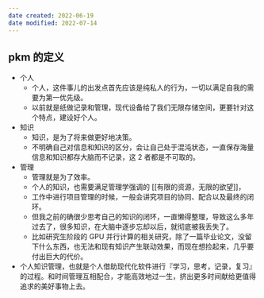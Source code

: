```yaml
---
date created: 2022-06-19
date modified: 2022-07-14
---
```


## pkm 的定义

- 个人
	- 个人，这件事儿的出发点首先应该是纯私人的行为，一切以满足自我的需要为第一优先级。
	- 以前就是纸做记录和管理，现代设备给了我们无限存储空间，更要针对这个特点，建设好个人。
- 知识
	- 知识，是为了将来做更好地决策。
	- 不明确自己对信息和知识的区分，会让自己处于混沌状态，一直保存海量信息和知识都存大脑而不记录，这 2 者都是不可取的。
- 管理
	- 管理就是为了效率。
	- 个人的知识，也需要满足管理学强调的 [[有限的资源，无限的欲望]]，
	- 工作中进行项目管理的时候，一般会讲究项目的协同、配合以及最终的闭环。
	- 但我之前的确很少思考自己的知识的闭环，一直懒得整理，导致这么多年过去了，很多知识，在大脑中逐步忘却以后，就彻底被我丢失了。
	- 比如研究生阶段的 GPU 并行计算的相关研究，除了一篇毕业论文，没留下什么东西，也无法和现有知识产生联动效果，而现在想捡起来，几乎要付出巨大的代价。
- 个人知识管理，也就是个人借助现代化软件进行『学习，思考，记录，复习』的过程。和时间管理互相配合，才能高效地过一生，挤出更多时间献给更值得追求的美好事物上去。
